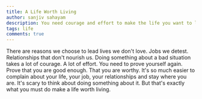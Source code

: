 ```yaml
---
title: A Life Worth Living
author: sanjiv sahayam
description: You need courage and effort to make the life you want to live.
tags: life
comments: true
---
```


There are reasons we choose to lead lives we don't love. Jobs we detest. Relationships that don't nourish us. Doing something about a bad situation takes a lot of courage. A lot of effort. You need to prove yourself again. Prove that you are good enough. That you are worthy. It's so much easier to complain about your life, your job, your relationships and stay where you are. It's scary to think about doing something about it. But that's exactly what you must do make a life worth living.